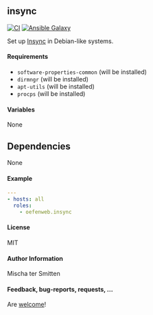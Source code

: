 ## insync

[![CI](https://github.com/Oefenweb/ansible-insync/workflows/CI/badge.svg)](https://github.com/Oefenweb/ansible-insync/actions?query=workflow%3ACI)
[![Ansible Galaxy](http://img.shields.io/badge/ansible--galaxy-insync-blue.svg)](https://galaxy.ansible.com/Oefenweb/insync/)

Set up [Insync](https://www.insynchq.com) in Debian-like systems.

#### Requirements

* `software-properties-common` (will be installed)
* `dirmngr` (will be installed)
* `apt-utils` (will be installed)
* `procps` (will be installed)

#### Variables

None

## Dependencies

None

#### Example

```yaml
---
- hosts: all
  roles:
    - oefenweb.insync
```

#### License

MIT

#### Author Information

Mischa ter Smitten

#### Feedback, bug-reports, requests, ...

Are [welcome](https://github.com/Oefenweb/ansible-insync/issues)!

